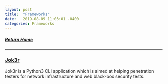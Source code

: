 ```yaml
---
layout: post
title:  "Frameworks"
date:   2019-08-09 11:03:01 -0400
categories: Frameworks
---
```

##### [Return Home](https://thegetch.github.io/penetration/testing/resources/2020/07/24/Home/)

---

### [Jok3r](https://github.com/koutto/jok3r)

Jok3r is a Python3 CLI application which is aimed at helping penetration testers for network infrastructure and web black-box security tests.
